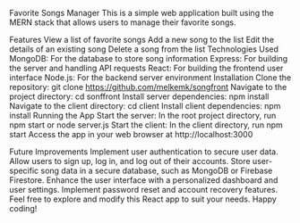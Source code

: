 
Favorite Songs Manager
This is a simple web application built using the MERN stack that allows users to manage their favorite songs.

Features
View a list of favorite songs
Add a new song to the list
Edit the details of an existing song
Delete a song from the list
Technologies Used
MongoDB: For the database to store song information
Express: For building the server and handling API requests
React: For building the frontend user interface
Node.js: For the backend server environment
Installation
Clone the repository: git clone https://github.com/melkemk/songfront
Navigate to the project directory: cd sonffront
Install server dependencies: npm install
Navigate to the client directory: cd client
Install client dependencies: npm install
Running the App
Start the server: In the root project directory, run npm start or node server.js
Start the client: In the client directory, run npm start
Access the app in your web browser at http://localhost:3000


Future Improvements
Implement user authentication to secure user data.
Allow users to sign up, log in, and log out of their accounts.
Store user-specific song data in a secure database, such as MongoDB or Firebase Firestore.
Enhance the user interface with a personalized dashboard and user settings.
Implement password reset and account recovery features.
Feel free to explore and modify this React app to suit your needs. Happy coding!